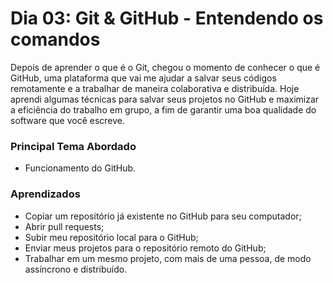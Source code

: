 # Dia 03: Git & GitHub - Entendendo os comandos

Depois de aprender o que é o Git, chegou o momento de conhecer o que é GitHub, uma plataforma que vai me ajudar a salvar seus códigos remotamente e a trabalhar de maneira colaborativa e distribuída. Hoje aprendi algumas técnicas para salvar seus projetos no GitHub e maximizar a eficiência do trabalho em grupo, a fim de garantir uma boa qualidade do software que você escreve.

### Principal Tema Abordado

- Funcionamento do GitHub.

### Aprendizados

- Copiar um repositório já existente no GitHub para seu computador;
- Abrir pull requests;
- Subir meu repositório local para o GitHub;
- Enviar meus projetos para o repositório remoto do GitHub;
- Trabalhar em um mesmo projeto, com mais de uma pessoa, de modo assíncrono e distribuído.